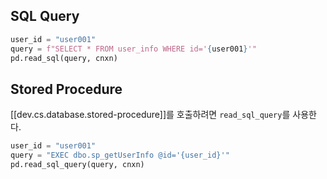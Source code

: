 
## SQL Query

```python
user_id = "user001"
query = f"SELECT * FROM user_info WHERE id='{user001}'"
pd.read_sql(query, cnxn)
```

## Stored Procedure

[[dev.cs.database.stored-procedure]]를 호출하려면 `read_sql_query`를 사용한다.

```python
user_id = "user001"
query = "EXEC dbo.sp_getUserInfo @id='{user_id}'"
pd.read_sql_query(query, cnxn)
```
